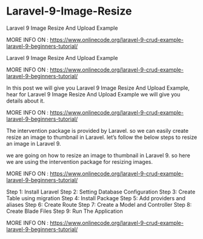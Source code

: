 # Laravel-9-Image-Resize
Laravel 9 Image Resize And Upload Example

MORE INFO ON : https://www.onlinecode.org/laravel-9-crud-example-laravel-9-beginners-tutorial/

Laravel 9 Image Resize And Upload Example

MORE INFO ON : https://www.onlinecode.org/laravel-9-crud-example-laravel-9-beginners-tutorial/

In this post we will give you Laravel 9 Image Resize And Upload Example, hear for Laravel 9 Image Resize And Upload Example we will give you details about it.

MORE INFO ON : https://www.onlinecode.org/laravel-9-crud-example-laravel-9-beginners-tutorial/

The intervention package is provided by Laravel. so we can easily create resize an image to thumbnail in Laravel. let’s follow the below steps to resize an image in Laravel 9.

we are going on how to resize an image to thumbnail in Laravel 9. so here we are using the intervention package for resizing images.

MORE INFO ON : https://www.onlinecode.org/laravel-9-crud-example-laravel-9-beginners-tutorial/

Step 1: Install Laravel
Step 2: Setting Database Configuration
Step 3: Create Table using migration
Step 4: Install Package
Step 5: Add providers and aliases
Step 6: Create Route
Step 7: Create a Model and Controller
Step 8: Create Blade Files
Step 9: Run The Application

MORE INFO ON : https://www.onlinecode.org/laravel-9-crud-example-laravel-9-beginners-tutorial/
